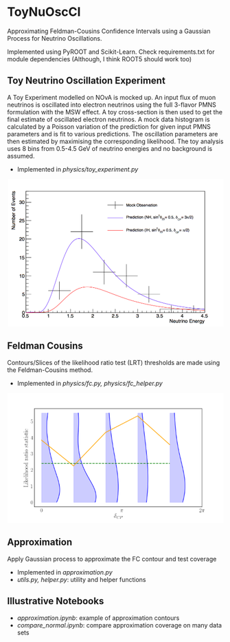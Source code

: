 # ToyNuOscCI

Approximating Feldman-Cousins Confidence Intervals using a Gaussian Process for Neutrino Oscillations. 

Implemented using PyROOT and Scikit-Learn. Check requirements.txt for module dependencies (Although, I think ROOT5 should work too)

## Toy Neutrino Oscillation Experiment

A Toy Experiment modelled on NOvA is mocked up. An input flux of muon neutrinos is oscillated into electron neutrinos using the full 3-flavor PMNS formulation with the MSW effect. A toy cross-section is then used to get the final estimate of oscillated electron neutrinos. A mock data histogram is calculated by a Poisson variation of the prediction for given input PMNS parameters and is fit to various predictions. The oscillation parameters are then estimated by maximising the corresponding likelihood. The toy analysis uses 8 bins from 0.5-4.5 GeV of neutrino energies and no background is assumed. 
* Implemented in _physics/toy_experiment.py_

![Toy Experiment](https://raw.githubusercontent.com/nitish-nayak/ToyNuOscCI/master/pred_vs_data.png)

## Feldman Cousins

Contours/Slices of the likelihood ratio test (LRT) thresholds are made using the Feldman-Cousins method. 
* Implemented in _physics/fc.py, physics/fc_helper.py_

![Threshold Slice](https://raw.githubusercontent.com/nitish-nayak/ToyNuOscCI/master/threshold.png)

## Approximation

Apply Gaussian process to approximate the FC contour and test coverage
* Implemented in _approximation.py_
* _utils.py, helper.py_: utility and helper functions

## Illustrative Notebooks

* _approximation.ipynb_: example of approximation contours
* _compare_normal.ipynb_: compare approximation coverage on many data sets
